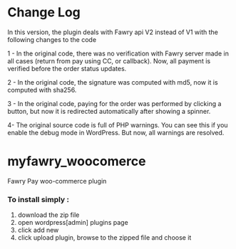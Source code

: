 # Change Log
In this version, the plugin deals with Fawry api V2 instead of V1 with the following changes to the code

1 - In the original code, there was no verification with Fawry server made in all cases (return from pay using CC, or callback). Now, all payment is verified before the order status updates.

2 - In the original code, the signature was computed with md5, now it is computed with sha256.

3 - In the original code, paying for the order was performed by clicking a button, but now it is redirected automatically after showing a spinner.

4- The original source code is full of PHP warnings. You can see this if you enable the debug mode in WordPress. But now, all warnings are resolved.

# myfawry_woocomerce
Fawry Pay woo-commerce plugin
### To install simply : 
1. download the zip file 
2. open wordpress[admin] plugins page
3. click add new 
4. click upload plugin, browse to the zipped file and choose it


